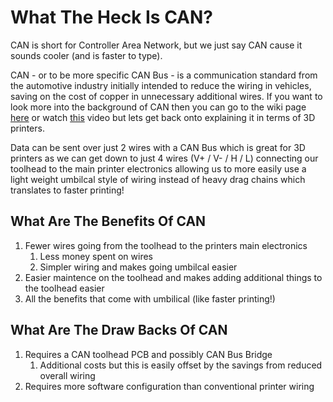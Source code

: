 # What The Heck Is CAN?

CAN is short for Controller Area Network, but we just say CAN cause it sounds cooler (and is faster to type). 

CAN - or to be more specific CAN Bus - is a communication standard from the automotive industry initially intended to reduce the wiring in vehicles, saving on the cost of copper in unnecessary additional wires. If you want to look more into the background of CAN then you can go to the wiki page [here](https://en.wikipedia.org/wiki/CAN_bus) or watch [this](https://www.youtube.com/watch?v=FqLDpHsxvf8) video but lets get back onto explaining it in terms of 3D printers.

Data can be sent over just 2 wires with a CAN Bus which is great for 3D printers as we can get down to just 4 wires (V+ / V- / H / L) connecting our toolhead to the main printer electronics allowing us to more easily use a light weight umbilcal style of wiring instead of heavy drag chains which translates to faster printing!



## What Are The Benefits Of CAN

1. Fewer wires going from the toolhead to the printers main electronics
   1. Less money spent on wires
   2. Simpler wiring and makes going umbilcal easier
2. Easier maintence on the toolhead and makes adding additional things to the toolhead easier
3. All the benefits that come with umbilical (like faster printing!)

## What Are The Draw Backs Of CAN

1. Requires a CAN toolhead PCB and possibly CAN Bus Bridge
   1. Additional costs but this is easily offset by the savings from reduced overall wiring
2. Requires more software configuration than conventional printer wiring
